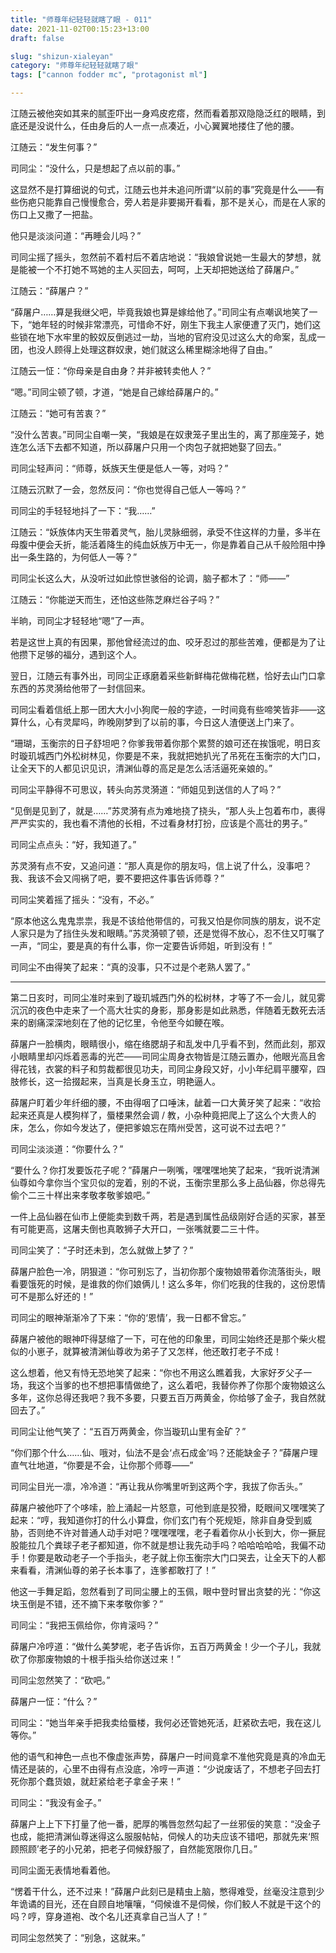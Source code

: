 ```yaml
---
title: "师尊年纪轻轻就瞎了眼 - 011"
date: 2021-11-02T00:15:23+13:00
draft: false

slug: "shizun-xialeyan"
category: "师尊年纪轻轻就瞎了眼"
tags: ["cannon fodder mc", "protagonist ml"]

---
```


江随云被他突如其来的腻歪吓出一身鸡皮疙瘩，然而看着那双隐隐泛红的眼睛，到底还是没说什么，任由身后的人一点一点凑近，小心翼翼地搂住了他的腰。

江随云：“发生何事？”

司同尘：“没什么，只是想起了点以前的事。”

这显然不是打算细说的句式，江随云也并未追问所谓“以前的事”究竟是什么——有些伤疤只能靠自己慢慢愈合，旁人若是非要揭开看看，那不是关心，而是在人家的伤口上又撒了一把盐。

他只是淡淡问道：“再睡会儿吗？”

司同尘摇了摇头，忽然前不着村后不着店地说：“我娘曾说她一生最大的梦想，就是能被一个不打她不骂她的主人买回去，呵呵，上天却把她送给了薛屠户。”

江随云：“薛屠户？”

“薛屠户……算是我继父吧，毕竟我娘也算是嫁给他了。”司同尘有点嘲讽地笑了一下，“她年轻的时候非常漂亮，可惜命不好，刚生下我主人家便遭了灭门，她们这些锁在地下水牢里的鲛奴反倒逃过一劫，当地的官府没见过这么大的命案，乱成一团，也没人顾得上处理这群奴隶，她们就这么稀里糊涂地得了自由。”

江随云一怔：“你母亲是自由身？并非被转卖他人？”

“嗯。”司同尘顿了顿，才道，“她是自己嫁给薛屠户的。”

江随云：“她可有苦衷？”

“没什么苦衷。”司同尘自嘲一笑，“我娘是在奴隶笼子里出生的，离了那座笼子，她连怎么活下去都不知道，所以薛屠户只用一个肉包子就把她娶了回去。”

司同尘轻声问：“师尊，妖族天生便是低人一等，对吗？”

江随云沉默了一会，忽然反问：“你也觉得自己低人一等吗？”

司同尘的手轻轻地抖了一下：“我……”

江随云：“妖族体内天生带着灵气，胎儿灵脉细弱，承受不住这样的力量，多半在母腹中便会夭折，能活着降生的纯血妖族万中无一，你是靠着自己从千般险阻中挣出一条生路的，为何低人一等？”

司同尘长这么大，从没听过如此惊世骇俗的论调，脑子都木了：“师——”

江随云：“你能逆天而生，还怕这些陈芝麻烂谷子吗？”

半晌，司同尘才轻轻地“嗯”了一声。

若是这世上真的有因果，那他曾经流过的血、咬牙忍过的那些苦难，便都是为了让他攒下足够的福分，遇到这个人。

翌日，江随云有事外出，司同尘正琢磨着采些新鲜梅花做梅花糕，恰好去山门口拿东西的苏灵漪给他带了一封信回来。

司同尘看着信纸上那一团大大小小狗爬一般的字迹，一时间竟有些啼笑皆非——这算什么，心有灵犀吗，昨晚刚梦到了以前的事，今日这人渣便送上门来了。

“珊瑚，玉衡宗的日子舒坦吧？你爹我带着你那个累赘的娘可还在挨饿呢，明日亥时璇玑城西门外松树林见，你要是不来，我就把她扒光了吊死在玉衡宗的大门口，让全天下的人都见识见识，清渊仙尊的高足是怎么活活逼死亲娘的。”

司同尘平静得不可思议，转头向苏灵漪道：“师姐见到送信的人了吗？”

“见倒是见到了，就是……”苏灵漪有点为难地挠了挠头，“那人头上包着布巾，裹得严严实实的，我也看不清他的长相，不过看身材打扮，应该是个高壮的男子。”

司同尘点点头：“好，我知道了。”

苏灵漪有点不安，又追问道：“那人真是你的朋友吗，信上说了什么，没事吧？我、我该不会又闯祸了吧，要不要把这件事告诉师尊？”

司同尘笑着摇了摇头：“没有，不必。”

“原本他这么鬼鬼祟祟，我是不该给他带信的，可我又怕是你同族的朋友，说不定人家只是为了挡住头发和眼睛。”苏灵漪顿了顿，还是觉得不放心，忍不住又叮嘱了一声，“同尘，要是真的有什么事，你一定要告诉师姐，听到没有！”

司同尘不由得笑了起来：“真的没事，只不过是个老熟人罢了。”

------------------------------------------

第二日亥时，司同尘准时来到了璇玑城西门外的松树林，才等了不一会儿，就见雾沉沉的夜色中走来了一个高大壮实的身影，那身影是如此熟悉，伴随着无数死去活来的剧痛深深地刻在了他的记忆里，令他至今如鲠在喉。

薛屠户一脸横肉，眼睛很小，缩在络腮胡子和乱发中几乎看不到，然而此刻，那双小眼睛里却闪烁着恶毒的光芒——司同尘周身衣物皆是江随云置办，他眼光高且舍得花钱，衣裳的料子和剪裁都很见功夫，司同尘身段又好，小小年纪肩平腰窄，四肢修长，这一拾掇起来，当真是长身玉立，明艳逼人。

薛屠户盯着少年纤细的腰，不由得咽了口唾沫，龇着一口大黄牙笑了起来：“收拾起来还真是人模狗样了，蜃楼果然会调 / 教，小杂种竟把爬上了这么个大贵人的床，怎么，你如今发达了，便把爹娘忘在隋州受苦，这可说不过去吧？”

司同尘淡淡道：“你要什么？”

“要什么？你打发要饭花子呢？”薛屠户一咧嘴，嘿嘿嘿地笑了起来，“我听说清渊仙尊如今拿你当个宝贝似的宠着，别的不说，玉衡宗里那么多上品仙器，你总得先偷个二三十样出来孝敬孝敬爹娘吧。”

一件上品仙器在仙市上便能卖到数千两，若是遇到属性品级刚好合适的买家，甚至有可能更高，这屠夫倒也真敢狮子大开口，一张嘴就要二三十件。

司同尘笑了：“子时还未到，怎么就做上梦了？”

薛屠户脸色一冷，阴狠道：“你可别忘了，当初你那个废物娘带着你流落街头，眼看要饿死的时候，是谁救的你们娘俩儿！这么多年，你们吃我的住我的，这份恩情可不是那么好还的！”

司同尘的眼神渐渐冷了下来：“你的‘恩情’，我一日都不曾忘。”

薛屠户被他的眼神吓得瑟缩了一下，可在他的印象里，司同尘始终还是那个柴火棍似的小崽子，就算被清渊仙尊收为弟子了又怎样，他还敢打老子不成！

这么想着，他又有恃无恐地笑了起来：“你也不用这么瞧着我，大家好歹父子一场，我这个当爹的也不想把事情做绝了，这么着吧，我替你养了你那个废物娘这么多年，这你总得还我吧？我不多要，只要五百万两黄金，你给够了金子，我自然就回去了。”

司同尘让他气笑了：“五百万两黄金，你当璇玑山里有金矿？”

“你们那个什么……仙、哦对，仙法不是会‘点石成金’吗？还能缺金子？”薛屠户理直气壮地道，“你要是不会，让你那个师尊——”

司同尘目光一凛，冷冷道：“再让我从你嘴里听到这两个字，我拔了你舌头。”

薛屠户被他吓了个哆嗦，脸上涌起一片怒意，可他到底是狡猾，眨眼间又嘿嘿笑了起来：“哼，我知道你打的什么小算盘，你们玄门有个死规矩，除非自身受到威胁，否则绝不许对普通人动手对吧？嘿嘿嘿嘿，老子看着你从小长到大，你一撅屁股能拉几个粪球子老子都知道，你不就是想让我先动手吗？哈哈哈哈哈，我偏不动手！你要是敢动老子一个手指头，老子就上你玉衡宗大门口哭去，让全天下的人都来看看，清渊仙尊的弟子长本事了，连爹都敢打了！”

他这一手舞足蹈，忽然看到了司同尘腰上的玉佩，眼中登时冒出贪婪的光：“你这块玉倒是不错，还不摘下来孝敬你爹？”

司同尘：“我把玉佩给你，你肯滚吗？”

薛屠户冷哼道：“做什么美梦呢，老子告诉你，五百万两黄金！少一个子儿，我就砍了你那废物娘的十根手指头给你送过来！”

司同尘忽然笑了：“砍吧。”

薛屠户一怔：“什么？”

司同尘：“她当年亲手把我卖给蜃楼，我何必还管她死活，赶紧砍去吧，我在这儿等你。”

他的语气和神色一点也不像虚张声势，薛屠户一时间竟拿不准他究竟是真的冷血无情还是装的，心里不由得有点没底，冷哼一声道：“少说废话了，不想老子回去打死你那个蠢货娘，就赶紧给老子拿金子来！”

司同尘：“我没有金子。”

薛屠户上上下下打量了他一番，肥厚的嘴唇忽然勾起了一丝邪佞的笑意：“没金子也成，能把清渊仙尊迷得这么服服帖帖，伺候人的功夫应该不错吧，那就先来‘照顾照顾’老子的小兄弟，把老子伺候舒服了，自然能宽限你几日。”

司同尘面无表情地看着他。

“愣着干什么，还不过来！”薛屠户此刻已是精虫上脑，憋得难受，丝毫没注意到少年诡谲的目光，还在自顾自地嚷嚷，“伺候谁不是伺候，你们鲛人不就是干这个的吗？哼，穿身道袍、改个名儿还真拿自己当人了！”

司同尘忽然笑了：“别急，这就来。”